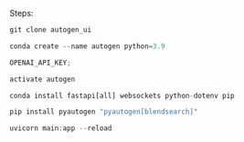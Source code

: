 Steps:

```jsx
git clone autogen_ui
```

```jsx
conda create --name autogen python=3.9
```

```jsx
OPENAI_API_KEY;
```

```jsx
activate autogen
```

```jsx
conda install fastapi[all] websockets python-dotenv pip
```

```jsx
pip install pyautogen "pyautogen[blendsearch]"
```

```jsx
uvicorn main:app --reload
```

